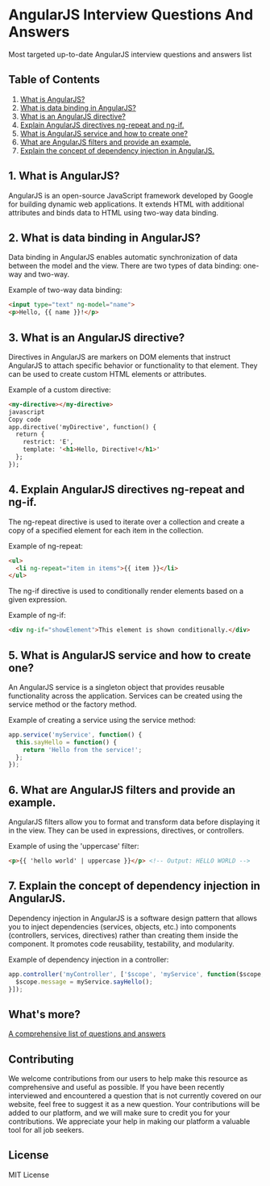 # AngularJS Interview Questions And Answers

Most targeted up-to-date AngularJS interview questions and answers list

## Table of Contents

1. [What is AngularJS?](#1-what-is-angularjs)
2. [What is data binding in AngularJS?](#2-what-is-data-binding-in-angularjs)
3. [What is an AngularJS directive?](#3-what-is-an-angularjs-directive)
4. [Explain AngularJS directives ng-repeat and ng-if.](#4-explain-angularjs-directives-ng-repeat-and-ng-if)
5. [What is AngularJS service and how to create one?](#5-what-is-angularjs-service-and-how-to-create-one)
6. [What are AngularJS filters and provide an example.](#6-what-are-angularjs-filters-and-provide-an-example)
7. [Explain the concept of dependency injection in AngularJS.](#7-explain-the-concept-of-dependency-injection-in-angularjs)

## 1. What is AngularJS?

AngularJS is an open-source JavaScript framework developed by Google for building dynamic web applications. It extends HTML with additional attributes and binds data to HTML using two-way data binding.

## 2. What is data binding in AngularJS?

Data binding in AngularJS enables automatic synchronization of data between the model and the view. There are two types of data binding: one-way and two-way.

Example of two-way data binding:

```html
<input type="text" ng-model="name">
<p>Hello, {{ name }}!</p>
```

## 3. What is an AngularJS directive?

Directives in AngularJS are markers on DOM elements that instruct AngularJS to attach specific behavior or functionality to that element. They can be used to create custom HTML elements or attributes.

Example of a custom directive:

```html
<my-directive></my-directive>
javascript
Copy code
app.directive('myDirective', function() {
  return {
    restrict: 'E',
    template: '<h1>Hello, Directive!</h1>'
  };
});
```

## 4. Explain AngularJS directives ng-repeat and ng-if.

The ng-repeat directive is used to iterate over a collection and create a copy of a specified element for each item in the collection.

Example of ng-repeat:

```html
<ul>
  <li ng-repeat="item in items">{{ item }}</li>
</ul>
```

The ng-if directive is used to conditionally render elements based on a given expression.

Example of ng-if:

```html
<div ng-if="showElement">This element is shown conditionally.</div>
```

## 5. What is AngularJS service and how to create one?

An AngularJS service is a singleton object that provides reusable functionality across the application. Services can be created using the service method or the factory method.

Example of creating a service using the service method:

```javascript
app.service('myService', function() {
  this.sayHello = function() {
    return 'Hello from the service!';
  };
});
```

## 6. What are AngularJS filters and provide an example.

AngularJS filters allow you to format and transform data before displaying it in the view. They can be used in expressions, directives, or controllers.

Example of using the 'uppercase' filter:

```html
<p>{{ 'hello world' | uppercase }}</p> <!-- Output: HELLO WORLD -->
```

## 7. Explain the concept of dependency injection in AngularJS.

Dependency injection in AngularJS is a software design pattern that allows you to inject dependencies (services, objects, etc.) into components (controllers, services, directives) rather than creating them inside the component. It promotes code reusability, testability, and modularity.

Example of dependency injection in a controller:

```javascript
app.controller('myController', ['$scope', 'myService', function($scope, myService) {
  $scope.message = myService.sayHello();
}]);
```

## What's more?
<a href="https://interviewplus.ai/developers-and-programmers/angular-js/questions">A comprehensive list of questions and answers</a>

## Contributing
We welcome contributions from our users to help make this resource as comprehensive and useful as possible. If you have been recently interviewed and encountered a question that is not currently covered on our website, feel free to suggest it as a new question. Your contributions will be added to our platform, and we will make sure to credit you for your contributions. We appreciate your help in making our platform a valuable tool for all job seekers.

## License
MIT License
